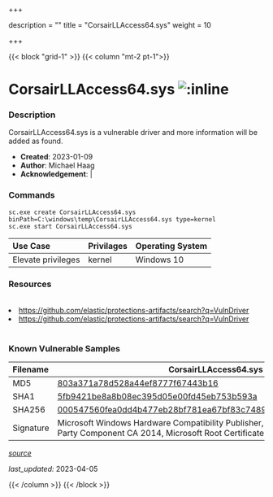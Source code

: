 +++

description = ""
title = "CorsairLLAccess64.sys"
weight = 10

+++


{{< block "grid-1" >}}
{{< column "mt-2 pt-1">}}


# CorsairLLAccess64.sys ![:inline](/images/twitter_verified.png) 


### Description

CorsairLLAccess64.sys is a vulnerable driver and more information will be added as found.

- **Created**: 2023-01-09
- **Author**: Michael Haag
- **Acknowledgement**:  | [](https://twitter.com/)

### Commands

```
sc.exe create CorsairLLAccess64.sys binPath=C:\windows\temp\CorsairLLAccess64.sys type=kernel
sc.exe start CorsairLLAccess64.sys
```

| Use Case | Privilages | Operating System | 
|:---- | ---- | ---- |
| Elevate privileges | kernel | Windows 10 |

### Resources
<br>
<li><a href=" https://github.com/elastic/protections-artifacts/search?q=VulnDriver"> https://github.com/elastic/protections-artifacts/search?q=VulnDriver</a></li>
<li><a href="https://github.com/elastic/protections-artifacts/search?q=VulnDriver">https://github.com/elastic/protections-artifacts/search?q=VulnDriver</a></li>
<br>

### Known Vulnerable Samples

| Filename | CorsairLLAccess64.sys |
|:---- | ---- | 
| MD5 | <a href="https://www.virustotal.com/gui/file/803a371a78d528a44ef8777f67443b16">803a371a78d528a44ef8777f67443b16</a> |
| SHA1 | <a href="https://www.virustotal.com/gui/file/5fb9421be8a8b08ec395d05e00fd45eb753b593a">5fb9421be8a8b08ec395d05e00fd45eb753b593a</a> |
| SHA256 | <a href="https://www.virustotal.com/gui/file/000547560fea0dd4b477eb28bf781ea67bf83c748945ce8923f90fdd14eb7a4b">000547560fea0dd4b477eb28bf781ea67bf83c748945ce8923f90fdd14eb7a4b</a> |
| Signature | Microsoft Windows Hardware Compatibility Publisher, Microsoft Windows Third Party Component CA 2014, Microsoft Root Certificate Authority 2010   |


[*source*](https://github.com/magicsword-io/LOLDrivers/tree/main/yaml/corsairllaccess64.sys.yml)

*last_updated:* 2023-04-05








{{< /column >}}
{{< /block >}}
